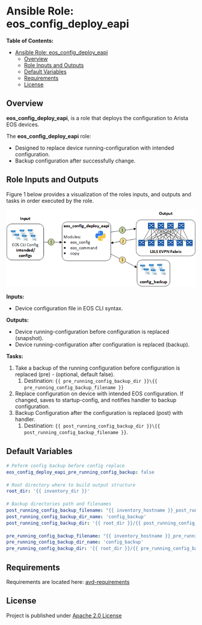 # Ansible Role: eos_config_deploy_eapi

**Table of Contents:**

- [Ansible Role: eos_config_deploy_eapi](#ansible-role-eos_config_deploy_eapi)
  - [Overview](#overview)
  - [Role Inputs and Outputs](#role-inputs-and-outputs)
  - [Default Variables](#default-variables)
  - [Requirements](#requirements)
  - [License](#license)

## Overview

**eos_config_deploy_eapi**, is a role that deploys the configuration to Arista EOS devices.

The **eos_config_deploy_eapi** role:

- Designed to replace device running-configuration with intended configuration.
- Backup configuration after successfully change.

## Role Inputs and Outputs

Figure 1 below provides a visualization of the roles inputs, and outputs and tasks in order executed by the role.

![Figure 1: Ansible Role eos_config_deploy_eapi](media/role_eos_config_deploy_eapi.gif)

**Inputs:**

- Device configuration file in EOS CLI syntax.

**Outputs:**

- Device running-configuration before configuration is replaced (snapshot).
- Device running-configuration after configuration is replaced (backup).

**Tasks:**

1. Take a backup of the running configuration before configuration is replaced (pre) - (optional, default false).
   1. Destination: `{{ pre_running_config_backup_dir }}\{{ pre_running_config_backup_filename }}`
2. Replace configuration on device with intended EOS configuration. If changed, saves to startup-config, and notifies handler to backup configuration.
3. Backup Configuration after the configuration is replaced (post) with handler.
   1. Destination: `{{ post_running_config_backup_dir }}\{{ post_running_config_backup_filename }}`.

## Default Variables

```yaml
# Peform config backup before config replace
eos_config_deploy_eapi_pre_running_config_backup: false

# Root directory where to build output structure
root_dir: '{{ inventory_dir }}'

# Backup directories path and filenames
post_running_config_backup_filename: "{{ inventory_hostname }}_post_running-config.conf"
post_running_config_backup_dir_name: 'config_backup'
post_running_config_backup_dir: '{{ root_dir }}/{{ post_running_config_backup_dir_name }}'

pre_running_config_backup_filename: "{{ inventory_hostname }}_pre_running-config.conf"
pre_running_config_backup_dir_name: 'config_backup'
pre_running_config_backup_dir: '{{ root_dir }}/{{ pre_running_config_backup_dir_name }}'
```

## Requirements

Requirements are located here: [avd-requirements](../../README.md#Requirements)

## License

Project is published under [Apache 2.0 License](../../LICENSE)
